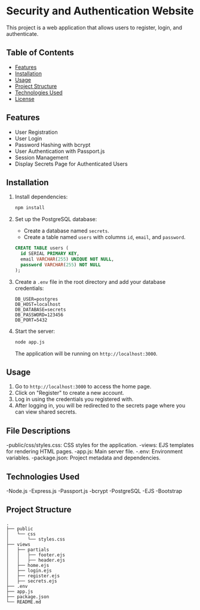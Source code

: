 # Security and Authentication Website

This project is a web application that allows users to register, login, and authenticate.

## Table of Contents

- [Features](#features)
- [Installation](#installation)
- [Usage](#usage)
- [Project Structure](#project-structure)
- [Technologies Used](#technologies-used)
- [License](#license)

## Features

- User Registration
- User Login
- Password Hashing with bcrypt
- User Authentication with Passport.js
- Session Management
- Display Secrets Page for Authenticated Users

## Installation

1. Install dependencies:

    ```bash
    npm install
    ```

2. Set up the PostgreSQL database:

    - Create a database named `secrets`.
    - Create a table named `users` with columns `id`, `email`, and `password`.

    ```sql
    CREATE TABLE users (
      id SERIAL PRIMARY KEY,
      email VARCHAR(255) UNIQUE NOT NULL,
      password VARCHAR(255) NOT NULL
    );
    ```

3. Create a `.env` file in the root directory and add your database credentials:

    ```env
    DB_USER=postgres
    DB_HOST=localhost
    DB_DATABASE=secrets
    DB_PASSWORD=123456
    DB_PORT=5432
    ```

4. Start the server:

    ```bash
    node app.js
    ```

    The application will be running on `http://localhost:3000`.

## Usage

1. Go to `http://localhost:3000` to access the home page.
2. Click on "Register" to create a new account.
3. Log in using the credentials you registered with.
4. After logging in, you will be redirected to the secrets page where you can view shared secrets.

## File Descriptions
-public/css/styles.css: CSS styles for the application.
-views: EJS templates for rendering HTML pages.
-app.js: Main server file.
-.env: Environment variables.
-package.json: Project metadata and dependencies.

## Technologies Used
-Node.js
-Express.js
-Passport.js
-bcrypt
-PostgreSQL
-EJS
-Bootstrap

## Project Structure

```arduino
.
├── public
│   └── css
│       └── styles.css
├── views
│   ├── partials
│   │   ├── footer.ejs
│   │   ├── header.ejs
│   ├── home.ejs
│   ├── login.ejs
│   ├── register.ejs
│   ├── secrets.ejs
├── .env
├── app.js
├── package.json
└── README.md